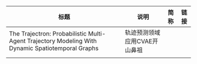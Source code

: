 
| 标题                                                                                             |   说明                           | 简称 | 链接 |
| ------------------------------------------------------------------------------------------------ | ---------------------------- | ---- | ---- |
| The Trajectron: Probabilistic Multi-Agent Trajectory Modeling With Dynamic Spatiotemporal Graphs | 轨迹预测领域应用CVAE开山鼻祖 |      |      |
|                                                                                                  |                              |      |      |